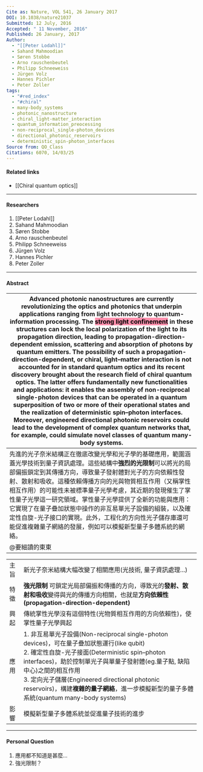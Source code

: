 ```yaml
---
Cite as: Nature, VOL 541, 26 January 2017
DOI: 10.1038/nature21037
Submitted: 12 July, 2016
Accepted: " 11 November, 2016"
Published: 26 January, 2017
Author:
  - "[[Peter Lodahl]]"
  - Sahand Mahmoodian
  - Søren Stobbe
  - Arno rauschenbeutel
  - Philipp Schneeweiss
  - Jürgen Volz
  - Hannes Pichler
  - Peter Zoller
tags:
  - "#red_index"
  - "#chiral"
  - many-body_systems
  - photonic_nanostructure
  - chiral_light-matter_interaction
  - quantum_information_preocessing
  - non-reciprocal_single-photon_devices
  - directional_photonic_reservoirs
  - deterministic_spin-photon_interfaces
Source from: QO_Class
Citations: 6070, 14/03/25
---
```

#### Related links
- [[Chiral quantum optics]]

---
#### Researchers
1. [[Peter Lodahl]]
2. Sahand Mahmoodian
3. Søren Stobbe
4. Arno rauschenbeutel
5. Philipp Schneeweiss
6. Jürgen Volz
7. Hannes Pichler
8. Peter Zoller
---
#### Abstract

| Advanced photonic nanostructures are currently revolutionizing the optics and photonics that underpin applications ranging from light technology to quantum-information processing. The <mark style="background: #FF5582A6;">strong light confinement</mark> in these structures can lock the local polarization of the light to its propagation direction, leading to propagation-direction-dependent emission, scattering and absorption of photons by quantum emitters. The possibility of such a propagation-direction-dependent, or chiral, light–matter interaction is not accounted for in standard quantum optics and its recent discovery brought about the research field of chiral quantum optics. The latter offers fundamentally new functionalities and applications: it enables the assembly of non-reciprocal single-photon devices that can be operated in a quantum superposition of two or more of their operational states and the realization of deterministic spin–photon interfaces. Moreover, engineered directional photonic reservoirs could lead to the development of complex quantum networks that, for example, could simulate novel classes of quantum many-body systems. |
| -------------------------------------------------------------------------------------------------------------------------------------------------------------------------------------------------------------------------------------------------------------------------------------------------------------------------------------------------------------------------------------------------------------------------------------------------------------------------------------------------------------------------------------------------------------------------------------------------------------------------------------------------------------------------------------------------------------------------------------------------------------------------------------------------------------------------------------------------------------------------------------------------------------------------------------------------------------------------------------------------------------------------------------------------------------------------------------------------------------------------------------------------------------------------------------------------------- |
| 先進的光子奈米結構正在徹底改變光學和光子學的基礎應用，範圍涵蓋光學技術到量子資訊處理。這些結構中**強烈的光限制**可以將光的局部偏振鎖定到其傳播方向，導致量子發射體對光子的方向依賴性發射、散射和吸收。這種依賴傳播方向的光與物質相互作用（又稱掌性相互作用）的可能性未被標準量子光學考慮，其近期的發現催生了掌性量子光學這一研究領域。掌性量子光學提供了全新的功能與應用：它實現了在量子疊加狀態中操作的非互易單光子設備的組裝，以及確定性自旋-光子接口的實現。此外，工程化的方向性光子儲存庫還可能促進複雜量子網絡的發展，例如可以模擬新型量子多體系統的網絡。                                                                                                                                                                                                                                                                                                                                                                                                                                                                                                                                                                                                                                                                                                                                                                                                                                                                                                                       |
| @要細讀的東東                                                                                                                                                                                                                                                                                                                                                                                                                                                                                                                                                                                                                                                                                                                                                                                                                                                                                                                                                                                                                                                                                                                                                                                                  |

|     |                                                                                                                                                                                                                                                                                      |
| --- | ------------------------------------------------------------------------------------------------------------------------------------------------------------------------------------------------------------------------------------------------------------------------------------ |
| 主旨  | 新光子奈米結構大幅改變了相關應用(光技術, 量子資訊處理...)                                                                                                                                                                                                                                                     |
| 特徵  | **強光限制** 可鎖定光局部偏振和傳播的方向，導致光的**發射、散射和吸收**變得與光的傳播方向相關，也就是**方向依賴性(propagation-direction-dependent)**                                                                                                                                                                                    |
| 興起  | 傳統掌性光學沒有這個特性(光物質相互作用的方向依賴性)，使掌性量子光學興起                                                                                                                                                                                                                                                |
| 應用  | 1. 非互易單光子設備(Non-reciprocal single-photon devices)，可在量子疊加狀態運行(like qubit)<br>2. 確定性自旋-光子接面(Deterministic spin–photon interfaces)，助於控制單光子與單量子發射體(eg.量子點, 缺陷中心)之間的相互作用<br>3. 定向光子儲層(Engineered directional photonic reservoirs)，構建**複雜的量子網絡**，進一步模擬新型的量子多體系統(quantum many-body systems) |
| 影響  | 模擬新型量子多體系統並促進量子技術的進步                                                                                                                                                                                                                                                                 |

---
#### Personal Question
1. 應用都不知道是甚麼...
2. 強光限制？
